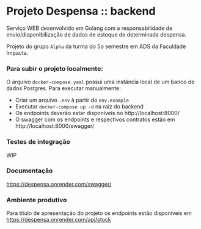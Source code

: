 # Projeto Despensa :: backend

Serviço WEB desenvolvido em Golang com a responsabilidade de envio/disponibilização de dados de estoque de determinada 
despensa.

Projeto do grupo `Alpha` da turma do 5o semestre em ADS da Faculdade Impacta.

### Para subir o projeto localmente:

O arquivo `docker-compose.yaml` possui uma instância local de um banco de dados Postgres. Para executar manualmente:

- Criar um arquivo `.env` à partir do `env.example`
- Executar `docker-compose up -d` na raiz do backend
- Os endpoints deverão estar disponíveis no http://localhost:8000/
- O swagger com os endpoints e respectivos contratos estão em http://localhost:8000/swagger/

### Testes de integração
WIP

### Documentação
https://despensa.onrender.com/swagger/

### Ambiente produtivo
Para título de apresentação do projeto os endpoints estão disponíveis em https://despensa.onrender.com/api/stock